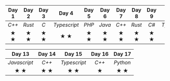 | Day 1 | Day 2 | Day 3 | Day 4 | Day 5 | Day 6 | Day 7 | Day 8 | Day 9 | Day 10 | Day 11 | Day 12 |
| :---: | :---: | :---: | :---: | :---: | :---: | :---: | :---: | :---: | :----: | :----: | :----: |
|  _C++_ | _Rust_ | _C_ | _Typescript_ | _PHP_ | _Java_ | _C++_ | _Rust_ | _C#_ | _Typescript_ | _C_ | _C++_ |
| ★ ★ | ★ ★ | ★ ★ | ★ ★ | ★ ★ | ★ ★ | ★ ★ | ★ ★ | ★ ★ | ★ ★ | ★ ★ | ★ ★ |

| Day 13 | Day 14 | Day 15 | Day 16 | Day 17 |
| :----: | :----: | :----: | :----: | :----: |
| _Javascript_ | _C++_ | _Typescript_ | _C++_ | _Python_ |
| ★ ★ | ★ ★ | ★ ★ | ★ | ★ ★ |
